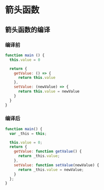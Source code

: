 # 箭头函数

## 箭头函数的编译

### 编译前

```javascript
function main () {
  this.value = 0

  return {
    getValue: () => {
      return this.value
    },
    setValue: (newValue) => {
      return this.value = newValue
    }
  }
}
```

### 编译后

```javascript
function main() {
  var _this = this;

  this.value = 0;
  return {
    getValue: function getValue() {
      return _this.value;
    },
    setValue: function setValue(newValue) {
      return _this.value = newValue;
    }
  };
}
```
